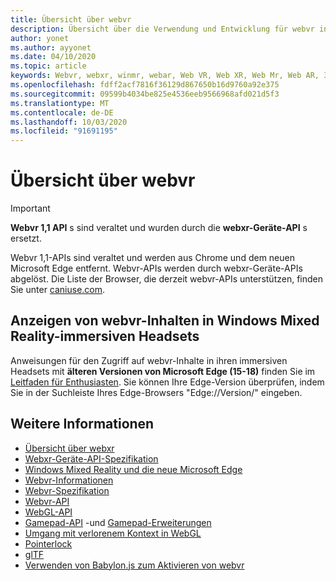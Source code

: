 ```yaml
---
title: Übersicht über webvr
description: Übersicht über die Verwendung und Entwicklung für webvr in Windows Mixed Reality
author: yonet
ms.author: ayyonet
ms.date: 04/10/2020
ms.topic: article
keywords: Webvr, webxr, winmr, webar, Web VR, Web XR, Web Mr, Web AR, 360, 360 Video, 360 Videos, 360 Photo, 360 Fotos, 360 Content, immersives Web, immersiveweb, IW
ms.openlocfilehash: fdff2acf7816f36129d867650b16d9760a92e375
ms.sourcegitcommit: 09599b4034be825e4536eeb9566968afd021d5f3
ms.translationtype: MT
ms.contentlocale: de-DE
ms.lasthandoff: 10/03/2020
ms.locfileid: "91691195"
---
```

# <a name="webvr-overview"></a>Übersicht über webvr

> [!IMPORTANT]
> **Webvr 1,1 API** s sind veraltet und wurden durch die **webxr-Geräte-API** s ersetzt.

Webvr 1,1-APIs sind veraltet und werden aus Chrome und dem neuen Microsoft Edge entfernt. Webvr-APIs werden durch webxr-Geräte-APIs abgelöst. Die Liste der Browser, die derzeit webvr-APIs unterstützen, finden Sie unter [caniuse.com](https://caniuse.com/#search=webvr).

## <a name="viewing-webvr-content-in-windows-mixed-reality-immersive-headsets"></a>Anzeigen von webvr-Inhalten in Windows Mixed Reality-immersiven Headsets

Anweisungen für den Zugriff auf webvr-Inhalte in ihren immersiven Headsets mit **älteren Versionen von Microsoft Edge (15-18)** finden Sie im [Leitfaden für Enthusiasten](https://docs.microsoft.com/windows/mixed-reality/enthusiast-guide/webvr). Sie können Ihre Edge-Version überprüfen, indem Sie in der Suchleiste Ihres Edge-Browsers "Edge://Version/" eingeben.

## <a name="see-also"></a>Weitere Informationen

* [Übersicht über webxr](webxr-overview.md)
* [Webxr-Geräte-API-Spezifikation](https://immersive-web.github.io/webxr/)
* [Windows Mixed Reality und die neue Microsoft Edge](https://docs.microsoft.com/windows/mixed-reality/new-microsoft-edge)
* [Webvr-Informationen](https://webvr.info)
* [Webvr-Spezifikation](https://w3c.github.io/webvr/)
* [Webvr-API](https://msdn.microsoft.com/library/mt806281(v=vs.85).aspx)
* [WebGL-API](https://msdn.microsoft.com/library/bg182648(v=vs.85).aspx)
* [Gamepad-API](https://msdn.microsoft.com/library/dn743630(v=vs.85).aspx) -und [Gamepad-Erweiterungen](https://w3c.github.io/gamepad/extensions.html)
* [Umgang mit verlorenem Kontext in WebGL](https://www.khronos.org/webgl/wiki/HandlingContextLost)
* [Pointerlock](https://www.w3.org/TR/pointerlock/)
* [glTF](https://www.khronos.org/gltf)
* [Verwenden von Babylon.js zum Aktivieren von webvr](https://docs.microsoft.com/windows/uwp/get-started/adding-webvr-to-a-babylonjs-game)
